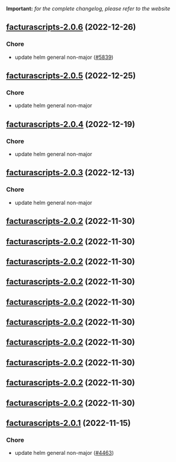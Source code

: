 **Important:**
*for the complete changelog, please refer to the website*




## [facturascripts-2.0.6](https://github.com/truecharts/charts/compare/facturascripts-2.0.5...facturascripts-2.0.6) (2022-12-26)

### Chore

- update helm general non-major ([#5839](https://github.com/truecharts/charts/issues/5839))
  
  


## [facturascripts-2.0.5](https://github.com/truecharts/charts/compare/facturascripts-2.0.4...facturascripts-2.0.5) (2022-12-25)

### Chore

- update helm general non-major
  
  


## [facturascripts-2.0.4](https://github.com/truecharts/charts/compare/facturascripts-2.0.3...facturascripts-2.0.4) (2022-12-19)

### Chore

- update helm general non-major
  
  


## [facturascripts-2.0.3](https://github.com/truecharts/charts/compare/facturascripts-2.0.2...facturascripts-2.0.3) (2022-12-13)

### Chore

- update helm general non-major
  
  


## [facturascripts-2.0.2](https://github.com/truecharts/charts/compare/facturascripts-2.0.1...facturascripts-2.0.2) (2022-11-30)




## [facturascripts-2.0.2](https://github.com/truecharts/charts/compare/facturascripts-2.0.1...facturascripts-2.0.2) (2022-11-30)




## [facturascripts-2.0.2](https://github.com/truecharts/charts/compare/facturascripts-2.0.1...facturascripts-2.0.2) (2022-11-30)




## [facturascripts-2.0.2](https://github.com/truecharts/charts/compare/facturascripts-2.0.1...facturascripts-2.0.2) (2022-11-30)




## [facturascripts-2.0.2](https://github.com/truecharts/charts/compare/facturascripts-2.0.1...facturascripts-2.0.2) (2022-11-30)




## [facturascripts-2.0.2](https://github.com/truecharts/charts/compare/facturascripts-2.0.1...facturascripts-2.0.2) (2022-11-30)




## [facturascripts-2.0.2](https://github.com/truecharts/charts/compare/facturascripts-2.0.1...facturascripts-2.0.2) (2022-11-30)




## [facturascripts-2.0.2](https://github.com/truecharts/charts/compare/facturascripts-2.0.1...facturascripts-2.0.2) (2022-11-30)




## [facturascripts-2.0.2](https://github.com/truecharts/charts/compare/facturascripts-2.0.1...facturascripts-2.0.2) (2022-11-30)




## [facturascripts-2.0.2](https://github.com/truecharts/charts/compare/facturascripts-2.0.1...facturascripts-2.0.2) (2022-11-30)




## [facturascripts-2.0.1](https://github.com/truecharts/charts/compare/facturascripts-2.0.0...facturascripts-2.0.1) (2022-11-15)

### Chore

- update helm general non-major ([#4463](https://github.com/truecharts/charts/issues/4463))
  
  
